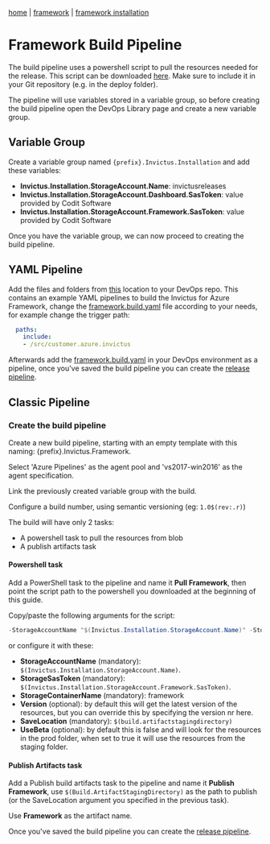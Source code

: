 [home](../../README.md) | [framework](../framework.md) | [framework installation](framework-installation.md)

# Framework Build Pipeline

The build pipeline uses a powershell script to pull the resources needed for the release. This script can be downloaded [here](https://invictusreleases.blob.core.windows.net/devops/prod/Invictus-GetSources.ps1?st=2019-07-04T04%3A23%3A07Z&se=2050-07-05T04%3A23%3A00Z&sp=rl&sv=2017-07-29&sr=b&sig=QBgU4yCVEXeV4CHWlaA9fgTYO6y88hnFlYhsmEJVM1c%3D). Make sure to include it in your Git repository (e.g. in the deploy folder).

The pipeline will use variables stored in a variable group, so before creating the build pipeline open the DevOps Library page and create a new variable group.

## Variable Group

Create a variable group named `{prefix}.Invictus.Installation` and add these variables:

- **Invictus.Installation.StorageAccount.Name**: invictusreleases
- **Invictus.Installation.StorageAccount.Dashboard.SasToken**: value provided by Codit Software
- **Invictus.Installation.StorageAccount.Framework.SasToken**: value provided by Codit Software

Once you have the variable group, we can now proceed to creating the build pipeline.

## YAML Pipeline
Add the files and folders from [this](https://github.com/invictus-integration/docs-ifa/tree/master/framework/installation/pipelines) location to your DevOps repo. 
This contains an example YAML pipelines to build the Invictus for Azure Framework, change the [framework.build.yaml](https://github.com/invictus-integration/docs-ifa/blob/master/framework/installation/pipelines/framework.build.yaml) file according to your needs, for example change the trigger path:
``` yaml
  paths:
    include:
    - /src/customer.azure.invictus
```

Afterwards add the [framework.build.yaml](https://github.com/invictus-integration/docs-ifa/blob/master/framework/installation/pipelines/framework.build.yaml) in your DevOps environment as a pipeline, once you've saved the build pipeline you can create the [release pipeline](framework-releasepipeline.md).

## Classic Pipeline
### Create the build pipeline

Create a new build pipeline, starting with an empty template with this naming: {prefix}.Invictus.Framework.

Select 'Azure Pipelines' as the agent pool and 'vs2017-win2016' as the agent specification.

Link the previously created variable group with the build.

Configure a build number, using semantic versioning (eg: `1.0$(rev:.r)`)

The build will have only 2 tasks:

- A powershell task to pull the resources from blob
- A publish artifacts task

#### Powershell task

Add a PowerShell task to the pipeline and name it **Pull Framework**, then point the script path to the powershell you downloaded at the beginning of this guide.

Copy/paste the following arguments for the script:

```powershell
-StorageAccountName "$(Invictus.Installation.StorageAccount.Name)" -StorageSasToken  "$(Invictus.Installation.StorageAccount.Framework.SasToken)" -StorageContainerName "framework" -SaveLocation "$(Build.ArtifactStagingDirectory)" -UseBeta $False
```

or configure it with these:

- **StorageAccountName** (mandatory): `$(Invictus.Installation.StorageAccount.Name)`.
- **StorageSasToken** (mandatory): `$(Invictus.Installation.StorageAccount.Framework.SasToken)`.
- **StorageContainerName** (mandatory): framework
- **Version** (optional): by default this will get the latest version of the resources, but you can override this by specifying the version nr here.
- **SaveLocation** (mandatory): `$(build.artifactstagingdirectory)`
- **UseBeta** (optional): by default this is false and will look for the resources in the prod folder, when set to true it will use the resources from the staging folder.

#### Publish Artifacts task

Add a Publish build artifacts task to the pipeline and name it **Publish Framework**, use `$(Build.ArtifactStagingDirectory)` as the path to publish (or the SaveLocation argument you specified in the previous task).

Use **Framework** as the artifact name.

Once you've saved the build pipeline you can create the [release pipeline](framework-releasepipeline.md).
